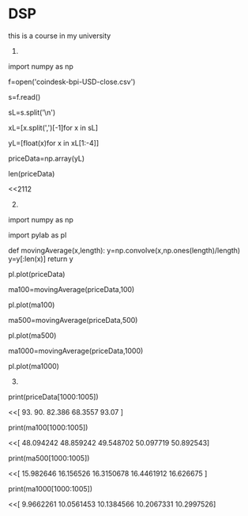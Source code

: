 # DSP
this is a course in my university


1.

import numpy as np

f=open('coindesk-bpi-USD-close.csv')

s=f.read()

sL=s.split('\n')

xL=[x.split(',')[-1]for x in sL]

yL=[float(x)for x in xL[1:-4]]

priceData=np.array(yL)

len(priceData)

<<2112

2.

import numpy as np

import pylab as pl

def movingAverage(x,length):
    y=np.convolve(x,np.ones(length)/length)
    y=y[:len(x)]
    return y

pl.plot(priceData)

ma100=movingAverage(priceData,100)

pl.plot(ma100)

ma500=movingAverage(priceData,500)

pl.plot(ma500)

ma1000=movingAverage(priceData,1000)

pl.plot(ma1000)

3.

print(priceData[1000:1005])

<<[ 93.      90.      82.386   68.3557  93.07  ]

print(ma100[1000:1005])

<<[ 48.094242  48.859242  49.548702  50.097719  50.892543]

 print(ma500[1000:1005])
 
<<[ 15.982646   16.156526   16.3150678  16.4461912  16.626675 ]

print(ma1000[1000:1005])

<<[  9.9662261  10.0561453  10.1384566  10.2067331  10.2997526]
